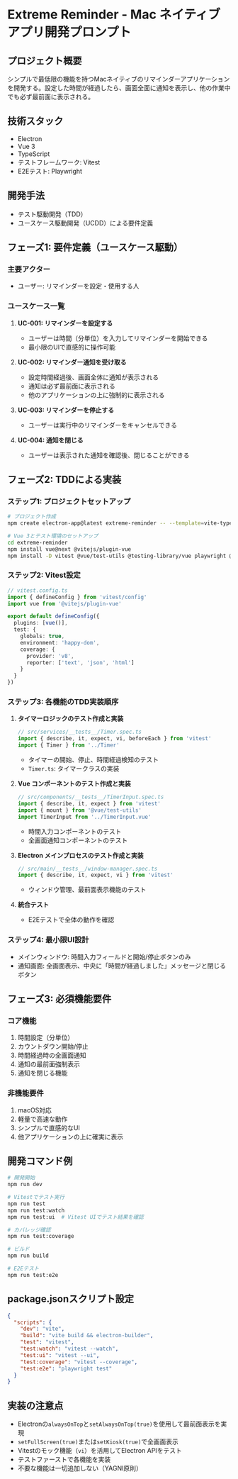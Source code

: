 # Extreme Reminder - Mac ネイティブアプリ開発プロンプト

## プロジェクト概要
シンプルで最低限の機能を持つMacネイティブのリマインダーアプリケーションを開発する。設定した時間が経過したら、画面全面に通知を表示し、他の作業中でも必ず最前面に表示される。

## 技術スタック
- Electron
- Vue 3
- TypeScript
- テストフレームワーク: Vitest
- E2Eテスト: Playwright

## 開発手法
- テスト駆動開発（TDD）
- ユースケース駆動開発（UCDD）による要件定義

## フェーズ1: 要件定義（ユースケース駆動）

### 主要アクター
- ユーザー: リマインダーを設定・使用する人

### ユースケース一覧
1. **UC-001: リマインダーを設定する**
   - ユーザーは時間（分単位）を入力してリマインダーを開始できる
   - 最小限のUIで直感的に操作可能

2. **UC-002: リマインダー通知を受け取る**
   - 設定時間経過後、画面全体に通知が表示される
   - 通知は必ず最前面に表示される
   - 他のアプリケーションの上に強制的に表示される

3. **UC-003: リマインダーを停止する**
   - ユーザーは実行中のリマインダーをキャンセルできる

4. **UC-004: 通知を閉じる**
   - ユーザーは表示された通知を確認後、閉じることができる

## フェーズ2: TDDによる実装

### ステップ1: プロジェクトセットアップ
```bash
# プロジェクト作成
npm create electron-app@latest extreme-reminder -- --template=vite-typescript

# Vue 3とテスト環境のセットアップ
cd extreme-reminder
npm install vue@next @vitejs/plugin-vue
npm install -D vitest @vue/test-utils @testing-library/vue playwright @vitest/ui happy-dom
```

### ステップ2: Vitest設定
```typescript
// vitest.config.ts
import { defineConfig } from 'vitest/config'
import vue from '@vitejs/plugin-vue'

export default defineConfig({
  plugins: [vue()],
  test: {
    globals: true,
    environment: 'happy-dom',
    coverage: {
      provider: 'v8',
      reporter: ['text', 'json', 'html']
    }
  }
})
```

### ステップ3: 各機能のTDD実装順序

1. **タイマーロジックのテスト作成と実装**
   ```typescript
   // src/services/__tests__/Timer.spec.ts
   import { describe, it, expect, vi, beforeEach } from 'vitest'
   import { Timer } from '../Timer'
   ```
   - タイマーの開始、停止、時間経過検知のテスト
   - `Timer.ts`: タイマークラスの実装

2. **Vue コンポーネントのテスト作成と実装**
   ```typescript
   // src/components/__tests__/TimerInput.spec.ts
   import { describe, it, expect } from 'vitest'
   import { mount } from '@vue/test-utils'
   import TimerInput from '../TimerInput.vue'
   ```
   - 時間入力コンポーネントのテスト
   - 全画面通知コンポーネントのテスト

3. **Electron メインプロセスのテスト作成と実装**
   ```typescript
   // src/main/__tests__/window-manager.spec.ts
   import { describe, it, expect, vi } from 'vitest'
   ```
   - ウィンドウ管理、最前面表示機能のテスト

4. **統合テスト**
   - E2Eテストで全体の動作を確認

### ステップ4: 最小限UI設計
- メインウィンドウ: 時間入力フィールドと開始/停止ボタンのみ
- 通知画面: 全画面表示、中央に「時間が経過しました」メッセージと閉じるボタン

## フェーズ3: 必須機能要件

### コア機能
1. 時間設定（分単位）
2. カウントダウン開始/停止
3. 時間経過時の全画面通知
4. 通知の最前面強制表示
5. 通知を閉じる機能

### 非機能要件
1. macOS対応
2. 軽量で高速な動作
3. シンプルで直感的なUI
4. 他アプリケーションの上に確実に表示

## 開発コマンド例

```bash
# 開発開始
npm run dev

# Vitestでテスト実行
npm run test
npm run test:watch
npm run test:ui  # Vitest UIでテスト結果を確認

# カバレッジ確認
npm run test:coverage

# ビルド
npm run build

# E2Eテスト
npm run test:e2e
```

## package.jsonスクリプト設定
```json
{
  "scripts": {
    "dev": "vite",
    "build": "vite build && electron-builder",
    "test": "vitest",
    "test:watch": "vitest --watch",
    "test:ui": "vitest --ui",
    "test:coverage": "vitest --coverage",
    "test:e2e": "playwright test"
  }
}
```

## 実装の注意点
- Electronの`alwaysOnTop`と`setAlwaysOnTop(true)`を使用して最前面表示を実現
- `setFullScreen(true)`または`setKiosk(true)`で全画面表示
- Vitestのモック機能（`vi`）を活用してElectron APIをテスト
- テストファーストで各機能を実装
- 不要な機能は一切追加しない（YAGNI原則）